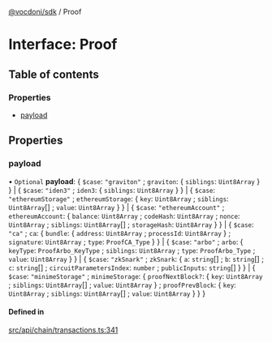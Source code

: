 [@vocdoni/sdk](/sdk) / Proof

# Interface: Proof

## Table of contents

### Properties

- [payload](Proof#payload)

## Properties

### payload

• `Optional` **payload**: \{ `$case`: ``"graviton"`` ; `graviton`: \{ `siblings`: `Uint8Array`  }  } \| \{ `$case`: ``"iden3"`` ; `iden3`: \{ `siblings`: `Uint8Array`  }  } \| \{ `$case`: ``"ethereumStorage"`` ; `ethereumStorage`: \{ `key`: `Uint8Array` ; `siblings`: `Uint8Array`[] ; `value`: `Uint8Array`  }  } \| \{ `$case`: ``"ethereumAccount"`` ; `ethereumAccount`: \{ `balance`: `Uint8Array` ; `codeHash`: `Uint8Array` ; `nonce`: `Uint8Array` ; `siblings`: `Uint8Array`[] ; `storageHash`: `Uint8Array`  }  } \| \{ `$case`: ``"ca"`` ; `ca`: \{ `bundle`: \{ `address`: `Uint8Array` ; `processId`: `Uint8Array`  } ; `signature`: `Uint8Array` ; `type`: `ProofCA_Type`  }  } \| \{ `$case`: ``"arbo"`` ; `arbo`: \{ `keyType`: `ProofArbo_KeyType` ; `siblings`: `Uint8Array` ; `type`: `ProofArbo_Type` ; `value`: `Uint8Array`  }  } \| \{ `$case`: ``"zkSnark"`` ; `zkSnark`: \{ `a`: `string`[] ; `b`: `string`[] ; `c`: `string`[] ; `circuitParametersIndex`: `number` ; `publicInputs`: `string`[]  }  } \| \{ `$case`: ``"minimeStorage"`` ; `minimeStorage`: \{ `proofNextBlock?`: \{ `key`: `Uint8Array` ; `siblings`: `Uint8Array`[] ; `value`: `Uint8Array`  } ; `proofPrevBlock`: \{ `key`: `Uint8Array` ; `siblings`: `Uint8Array`[] ; `value`: `Uint8Array`  }  }  }

#### Defined in

[src/api/chain/transactions.ts:341](https://github.com/vocdoni/vocdoni-sdk/blob/179c92b4cecfec787d968dc02b519f64ee15c5d3/src/api/chain/transactions.ts#L341)

